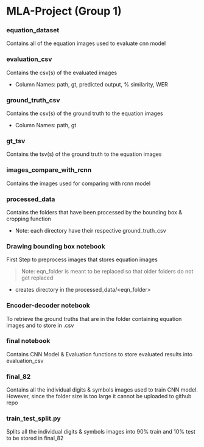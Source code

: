 # MLA-Project (Group 1)

### equation_dataset 
Contains all of the equation images used to evaluate cnn model

### evaluation_csv
Contains the csv(s) of the evaluated images
- Column Names: path, gt, predicted output, % similarity, WER

### ground_truth_csv
Contains the csv(s) of the ground truth to the equation images
- Column Names: path, gt

### gt_tsv
Contains the tsv(s) of the ground truth to the equation images

### images_compare_with_rcnn
Contains the images used for comparing with rcnn model

### processed_data
Contains the folders that have been processed by the bounding box & cropping function
- Note: each directory have their respective ground_truth_csv

### Drawing bounding box notebook
First Step to preprocess images that stores equation images
> Note: eqn_folder is meant to be replaced so that older folders do not get replaced
- creates directory in the processed_data/<eqn_folder>

### Encoder-decoder notebook
To retrieve the ground truths that are in the folder containing equation images and to store in .csv

### final notebook
Contains CNN Model & Evaluation functions to store evaluated results into evaluation_csv

### final_82
Contains all the individual digits & symbols images used to train CNN model. However, since the folder size is too large it cannot be uploaded to github repo

### train_test_split.py
Splits all the individual digits & symbols images into 90% train and 10% test to be stored in final_82

